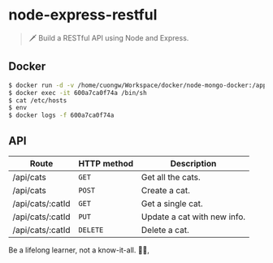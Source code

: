 # node-express-restful

> 🗡️ Build a RESTful API using Node and Express.

## Docker

```sh
$ docker run -d -v /home/cuongw/Workspace/docker/node-mongo-docker:/app -p 3000:8080 --link=mongo 7089a3cb7ed5
$ docker exec -it 600a7ca0f74a /bin/sh
$ cat /etc/hosts
$ env
$ docker logs -f 600a7ca0f74a
```

## API

| Route            | HTTP method | Description                 |
|------------------|-------------|-----------------------------|
| /api/cats        | `GET`       | Get all the cats.           |
| /api/cats        | `POST`      | Create a cat.               |
| /api/cats/:catId | `GET`       | Get a single cat.           |
| /api/cats/:catId | `PUT`       | Update a cat with new info. |
| /api/cats/:catId | `DELETE`    | Delete a cat.               |


<!-- INSPIRATIONAL_QUOTE_START -->
Be a lifelong learner, not a know-it-all.
🧑‍💻,
<!-- INSPIRATIONAL_QUOTE_END -->
